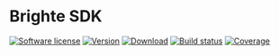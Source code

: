# Brighte SDK
[![Software license][ico-license]](LICENSE)
[![Version][ico-version-stable]][link-packagist]
[![Download][ico-downloads-monthly]][link-downloads]
[![Build status][ico-travis]][link-travis]
[![Coverage][ico-codecov]][link-codecov]


[ico-license]: https://img.shields.io/github/license/nrk/predis.svg?style=flat-square
[ico-version-stable]: https://img.shields.io/packagist/v/brightecapital/brighte-sdk.svg
[ico-downloads-monthly]: https://img.shields.io/packagist/dm/brightecapital/brighte-sdk.svg
[ico-travis]: https://travis-ci.com/brighte-capital/brighte-sdk.svg?branch=master
[ico-codecov]: https://codecov.io/gh/brighte-capital/brighte-sdk/branch/master/graph/badge.svg

[link-packagist]: https://packagist.org/packages/brightecapital/brighte-sdk
[link-codecov]: https://codecov.io/gh/brighte-capital/brighte-sdk
[link-travis]: https://travis-ci.com/brighte-capital/brighte-sdk
[link-downloads]: https://packagist.org/packages/brightecapital/brighte-sdk/stats
